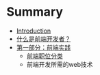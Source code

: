 # Summary

* [Introduction](README.md)
* [什么是前端开发者？](chapter1.md)
* [第一部分：前端实践](chapter2.md)
   * [前端职位分类](type-of-f2e-dev.md)
   * 前端开发所需的web技术

